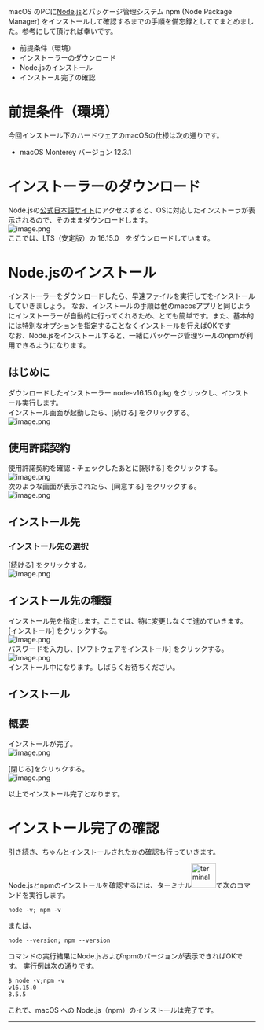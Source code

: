 <!--
title: macOS に Node.js (npm) をインストールする方法
tags:  nodejs npm install macos
-->

macOS のPCに[Node.js](https://nodejs.org/ja/about/)とパッケージ管理システム npm (Node Package Manager) をインストールして確認するまでの手順を備忘録としててまとめました。参考にして頂ければ幸いです。

- 前提条件（環境） 
- インストーラーのダウンロード
- Node.jsのインストール
- インストール完了の確認

# 前提条件（環境）

今回インストール下のハードウェアのmacOSの仕様は次の通りです。

- macOS Monterey バージョン  12.3.1

# インストーラーのダウンロード

Node.jsの[公式日本語サイト](https://nodejs.org/ja/)にアクセスすると、OSに対応したインストーラが表示されるので、そのままダウンロードします。<br>
![image.png](./images/download1.png) <br>
ここでは、LTS（安定版）の 16.15.0　をダウンロードしています。<br>

<!--
![image.png](./images/download2.png)
-->

<!--
ダウンロードされます。<br>
左下の [node-v16.15.0.pkg]　をクリックし、[Finder で表示を]　を選択することで、ダウンロードしたインストーラーが展開されます。
![image.png](./images/download3.png)
-->

# Node.jsのインストール

インストーラーをダウンロードしたら、早速ファイルを実行してをインストールしていきましょう。
なお、インストールの手順は他のmacosアプリと同じようにインストーラーが自動的に行ってくれるため、とても簡単です。また、基本的には特別なオプションを指定することなくインストールを行えばOKです <br>
なお、Node.jsをインストールすると、一緒にパッケージ管理ツールのnpmが利用できるようになります。

## はじめに
ダウンロードしたインストーラー node-v16.15.0.pkg をクリックし、インストール実行します。<br>
インストール画面が起動したら、[続ける] をクリックする。<br>
![image.png](./images/Install1.png)<br>

## 使用許諾契約
使用許諾契約を確認・チェックしたあとに[続ける] をクリックする。<br>
![image.png](./images/Install2.png)<br>
次のような画面が表示されたら、[同意する] をクリックする。<br>
![image.png](./images/Install3.png)<br>

## インストール先

### インストール先の選択
[続ける] をクリックする。<br>
![image.png](./images/Install4.png)<br>

## インストール先の種類
インストール先を指定します。ここでは、特に変更しなくて進めていきます。<br>
[インストール] をクリックする。<br>
![image.png](./images/Install5.png)<br>
パスワードを入力し、[ソフトウェアをインストール] をクリックする。<br>
![image.png](./images/Install6.png)<br>
インストール中になります。しばらくお待ちください。

## インストール

## 概要

インストールが完了。<br>
![image.png](./images/Install7.png)<br>

[閉じる]をクリックする。<br>
![image.png](./images/Install8.png)<br>

以上でインストール完了となります。

# インストール完了の確認

引き続き、ちゃんとインストールされたかの確認も行っていきます。<br>

Node.jsとnpmのインストールを確認するには、ターミナル<img src="./images/terminal.png" alt="terminal" width="50" height="50">で次のコマンドを実行します。

```
node -v; npm -v
```
または、
```
node --version; npm --version
```

コマンドの実行結果にNode.jsおよびnpmのバージョンが表示できればOKです。
実行例は次の通りです。

```
$ node -v;npm -v
v16.15.0
8.5.5

```

これで、macOS への Node.js（npm）のインストールは完了です。

----
